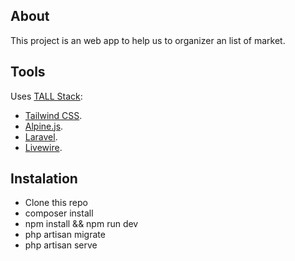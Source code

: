 ## About

This project is an web app to help us to organizer an list of market.

## Tools

Uses [TALL Stack](https://tallstack.dev/):

- [Tailwind CSS](https://tailwindcss.com/).
- [Alpine.js](https://github.com/alpinejs/alpine).
- [Laravel](https://laravel.com/).
- [Livewire](https://laravel.com/docs/broadcasting).

## Instalation

- Clone this repo
- composer install
- npm install && npm run dev
- php artisan migrate 
- php artisan serve